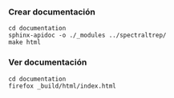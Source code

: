 ### Crear documentación

```
cd documentation
sphinx-apidoc -o ./_modules ../spectraltrep/
make html
```

### Ver documentación
```
cd documentation
firefox _build/html/index.html
```